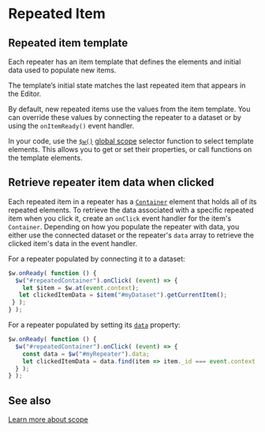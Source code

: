 # Repeated Item 

## Repeated item template

Each repeater has an item template that defines the elements and initial data used to populate new items.

The template’s initial state matches the last repeated item that appears in the Editor.

By default, new repeated items use the values from the item template. You can override these values by connecting the repeater to a dataset or by using the `onItemReady()` event handler.

In your code, use the [`$w()`]($w.html#w-find-this-link) [global scope](#global-scope-new-link-soon) selector function to select template elements. This allows you to get or set their properties, or call functions on the template elements.

## Retrieve repeater item data when clicked
 
Each repeated item in a repeater has a [`Container`](https://www.wix.com/velo/reference/$w.Container.html) element that holds all of its repeated elements. To retrieve the data associated with a specific repeated item when you click it, create an `onClick` event handler for the item's `Container`. Depending on how you populate the repeater with data, you either use the connected dataset or the repeater's `data` array to retrieve the clicked item's data in the event handler.
 
 For a repeater populated by connecting it to a dataset:
 
  ```javascript
  $w.onReady( function () {
    $w("#repeatedContainer").onClick( (event) => {
      let $item = $w.at(event.context);
     let clickedItemData = $item("#myDataset").getCurrentItem();
   } );
  } );
  ```
 
 For a repeater populated by setting its [`data`](https://dev.wix.com/docs/velo/velo-only-apis/$w/repeater/data) property:
 
  ```javascript
  $w.onReady( function () {
    $w("#repeatedContainer").onClick( (event) => {
      const data = $w("#myRepeater").data;
      let clickedItemData = data.find(item => item._id === event.context.itemId);
    } );
  } );
  ```

## See also
[Learn more about scope](#comingsoon)
